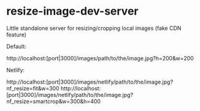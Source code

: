 # resize-image-dev-server
Little standalone server for resizing/cropping local images (fake CDN feature)

Default:

http://localhost:[port|3000]/images/path/to/the/image.jpg?h=200&w=200

Netlify:

http://localhost:[port|3000]/images/netlify/path/to/the/image.jpg?nf_resize=fit&w=300
http://localhost:[port|3000]/images/netlify/path/to/the/image.jpg?nf_resize=smartcrop&w=300&h=400
